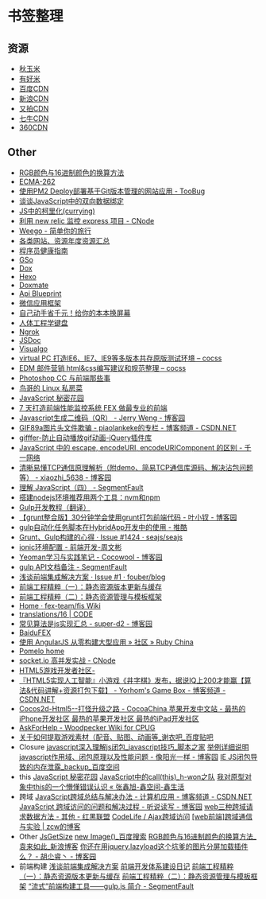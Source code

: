 # 书签整理

## 资源
- [秋玉米](http://www.qiuyumi.org/)
- [有好米](http://www.uhaomi.com/)
- [百度CDN](http://developer.baidu.com/wiki/index.php?title=docs/cplat/libs)
- [新浪CDN](http://lib.sinaapp.com/)
- [又拍CDN](http://jscdn.upai.com/)
- [七牛CDN](http://staticfile.org/)
- [360CDN](http://libs.useso.com/)

## Other
- [RGB颜色与16进制颜色的换算方法](http://blog.sina.com.cn/s/blog_85295a390101c5d6.html)
- [ECMA-262](http://www.ecma-international.org/publications/standards/Ecma-262.htm)
- [使用PM2 Deploy部署基于Git版本管理的网站应用 - TooBug](http://www.toobug.net/article/using_pm2_deploy.html)
- [谈谈JavaScript中的双向数据绑定](http://www.html-js.com/article/1688)
- [JS中的柯里化(currying)](http://www.zhangxinxu.com/wordpress/2013/02/js-currying/)
- [利用 new relic 监控 express 项目 - CNode](https://cnodejs.org/topic/53fde58d7c1e2284785cd39e)
- [Weego - 简单你的旅行](http://weego.me/)
- [各类网站、资源年度资源汇总](http://www.jianshu.com/p/c0b4ec2ecaf1?utm_campaign=maleskine&utm_content=note&utm_medium=pc_all_hots&utm_source=recommendation)
- [程序员健康指南](http://book.douban.com/subject/25981248/)
- [GSo](https://github.com/lenbo-ma/gso)
- [Dox](https://github.com/visionmedia/dox)
- [Hexo](http://hexo.io/)
- [Doxmate](https://github.com/JacksonTian/doxmate)
- [Api Blueprint](https://github.com/apiaryio/api-blueprint)
- [微信应用框架](http://weixinjs.org/)
- [自己动手省千元！给你的本本换屏幕](http://itbbs.pconline.com.cn/50462414.html)
- [人体工程学键盘](http://www.gcxa.cn/it/20130824/72819.html)
- [Ngrok](https://ngrok.com/)
- [JSDoc]()
- [Visualgo](http://visualgo.net/)
- [virtual PC 打造IE6、IE7、IE9等多版本共存原版测试环境 – cocss](http://www.cocss.com/1857.html)
- [EDM 邮件营销 html&css编写建议和规范整理 – cocss](http://www.cocss.com/1611.html)
- [Photoshop CC 与前端那些事](http://isux.tencent.com/ps-photoshop-cc-fd.html)
- [鸟哥的 Linux 私房菜](http://www.iplaysoft.com/linux-vbird.html)
- [JavaScript 秘密花园](http://bonsaiden.github.io/JavaScript-Garden/zh/#function.this)
- [7 天打造前端性能监控系统 FEX 做最专业的前端](http://fex.baidu.com/blog/2014/05/build-performance-monitor-in-7-days/)
- [Javascript生成二维码（QR） - Jerry Weng - 博客园](http://www.cnblogs.com/JerryWeng/p/3740744.html)
- [GIF89a图片头文件欺骗 - piaolankeke的专栏 - 博客频道 - CSDN.NET](http://blog.csdn.net/piaolankeke/article/details/5872876)
- [gifffer-防止自动播放gif动画-jQuery插件库](http://www.jq22.com/jquery-info490)
- [JavaScript 中的 escape, encodeURI, encodeURIComponent 的区别 - 千一网络](http://www.cftea.com/c/2009/03/FH8QQ5W1AGB0UHB0.asp)
- [清晰易懂TCP通信原理解析（附demo、简易TCP通信库源码、解决沾包问题等） - xiaozhi_5638 - 博客园](http://www.cnblogs.com/xiaozhi_5638/p/4244797.html)
- [理解 JavaScript（四） - SegmentFault](http://segmentfault.com/blog/nightire/1190000000400182)
- [搭建nodejs环境推荐用两个工具：nvm和npm](http://blog.python100.net/archives/124)
- [Gulp开发教程（翻译）](http://www.w3ctech.com/topic/134)
- [【grunt整合版】30分钟学会使用grunt打包前端代码 - 叶小钗 - 博客园](http://www.cnblogs.com/yexiaochai/p/3603389.html)
- [gulp自动化任务脚本在HybridApp开发中的使用 - 推酷](http://www.tuicool.com/articles/QNRrayv)
- [Grunt、Gulp构建的心得 · Issue #1424 · seajs/seajs](https://github.com/seajs/seajs/issues/1424)
- [ionic环境配置 - 前端开发-周文彬](http://www.zhouwenbin.com/ionic%E5%AD%A6%E4%B9%A0%E7%AC%94%E8%AE%B0-%E7%8E%AF%E5%A2%83%E9%85%8D%E7%BD%AE/)
- [Yeoman学习与实践笔记 - Cocowool - 博客园](http://www.cnblogs.com/cocowool/archive/2013/03/09/2952003.html)
- [gulp API文档备注 - SegmentFault](http://segmentfault.com/blog/liangyi/1190000002408159)
- [浅谈前端集成解决方案 · Issue #1 · fouber/blog](https://github.com/fouber/blog/issues/1)
- [前端工程精粹（一）：静态资源版本更新与缓存](http://www.infoq.com/cn/articles/front-end-engineering-and-performance-optimization-part1)
- [前端工程精粹（二）：静态资源管理与模板框架](http://www.infoq.com/cn/articles/front-end-engineering-and-performance-optimization-part2)
- [Home · fex-team/fis Wiki](https://github.com/fex-team/fis/wiki)
- [translations/16 | CODE](http://code.csdn.net/translations/16)
- [常见算法是js实现汇总 - super-d2 - 博客园](http://www.cnblogs.com/super-d2/archive/2011/10/16/2212865.html)
- [BaiduFEX](http://fex.baidu.com/)
- [使用 AngularJS 从零构建大型应用 » 社区 » Ruby China](https://ruby-china.org/topics/24111)
- [Pomelo home](http://pomelo.netease.com/)
- [socket.io 高并发实战 - CNode](https://cnodejs.org/topic/5492ba8b61491ead0cc7c018)
- [HTML5游戏开发者社区-](http://www.html5gamedev.org/)
- [『HTML5实现人工智能』小游戏《井字棋》发布，据说IQ上200才能赢【算法&代码讲解+资源打包下载】 - Yorhom's Game Box - 博客频道 - CSDN.NET](http://blog.csdn.net/yorhomwang/article/details/8652567)
- [Cocos2d-Html5--打怪升级之路 - CocoaChina 苹果开发中文站 - 最热的iPhone开发社区 最热的苹果开发社区 最热的iPad开发社区](http://www.cocoachina.com/industry/20130902/6912.html)
- [AskForHelp - Woodpecker Wiki for CPUG](http://wiki.woodpecker.org.cn/moin/AskForHelp)
- [关于如何提取游戏素材（配音、贴图、动画等_谢衣吧_百度贴吧](http://tieba.baidu.com/p/2550096198)
- Closure
[javascript深入理解js闭包_javascript技巧_脚本之家](http://www.jb51.net/article/24101.htm)
[举例详细说明javascript作用域、闭包原理以及性能问题 - 像阳光一样 - 博客园](http://www.cnblogs.com/mrsunny/archive/2011/11/03/2233978.html)
[IE JS闭包导致的内存泄露_backup_百度空间](http://hi.baidu.com/sodarfish/item/e10fbe0fb98da624a1312d22)
- this
[JavaScript 秘密花园](http://bonsaiden.github.io/JavaScript-Garden/zh/#function.this)
[JavaScript中的call(this)_h-won之队](http://i.h-won.com/post/2013-08-29/40052244462)
[我对原型对象中this的一个懵懂错误认识 « 张鑫旭-鑫空间-鑫生活](http://www.zhangxinxu.com/wordpress/2013/01/understand-this-of-object-literals/)
- 跨域
[﻿﻿JavaScript跨域总结与解决办法 - 计算机应用 - 博客频道 - CSDN.NET](http://blog.csdn.net/21aspnet/article/details/7412460)
[JavaScript 跨域访问的问题和解决过程 - 听说读写 - 博客园](http://www.cnblogs.com/PurpleTide/archive/2011/11/06/2238293.html)
[web三种跨域请求数据方法 - 其他 - 红黑联盟](http://www.2cto.com/kf/201301/182612.html)
[CodeLife / Ajax跨域访问](http://www.vinqon.com/codeblog/?detail/11103)
[[web前端]跨域通信与实验 | zcw的博客](http://zcw.me/blogwp/crossdomain/)
- Other
[JsGetSize](http://www.cnblogs.com/yuteng/articles/1894578.html)
[new Image()_百度搜索](http://www.baidu.com/s?wd=new%20Image()&tn=monline_dg&ie=utf-8&bs=new%20Image()%3B&f=8&rsv_bp=1&rsv_sug3=2&rsv_sug4=92&rsv_sug1=2&rsv_sug2=0&inputT=302&rsv_sug=1)
[RGB颜色与16进制颜色的换算方法_袁来如此_新浪博客](http://blog.sina.com.cn/s/blog_85295a390101c5d6.html)
[你还在用jquery.lazyload这个坑爹的图片分屏加载插件么？ - 胡尐睿丶 - 博客园](http://www.cnblogs.com/hooray/archive/2011/10/15/2212922.html)
- 前端构建
[浅谈前端集成解决方案](https://github.com/fouber/blog/issues/1)
[前端开发体系建设日记](https://github.com/fouber/blog/issues/2)
[前端工程精粹（一）：静态资源版本更新与缓存](http://www.infoq.com/cn/articles/front-end-engineering-and-performance-optimization-part1)
[前端工程精粹（二）：静态资源管理与模板框架](http://www.infoq.com/cn/articles/front-end-engineering-and-performance-optimization-part2)
[“流式”前端构建工具——gulp.js 简介 - SegmentFault](http://segmentfault.com/blog/nightire/1190000000435599)